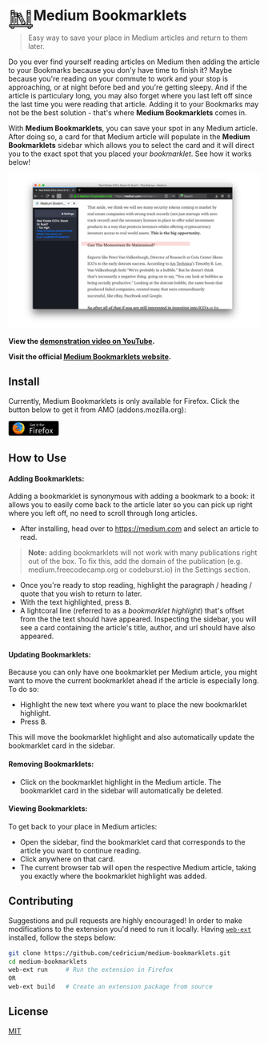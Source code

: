 # <img src="src/resources/sidebar_icon.png" width="50" align="left"> Medium Bookmarklets
> Easy way to save your place in Medium articles and return to them later.

Do you ever find yourself reading articles on Medium then adding the article to your Bookmarks because you don'y have time to finish it? Maybe because you're reading on your commute to work and your stop is approaching, or at night before bed and you're getting sleepy. And if the article is particulary long, you may also forget where you last left off since the last time you were reading that article. Adding it to your Bookmarks may not be the best solution - that's where **Medium Bookmarklets** comes in.

With **Medium Bookmarklets**, you can save your spot in any Medium article. After doing so, a card for that Medium article will populate in the **Medium Bookmarklets** sidebar which allows you to select the card and it will direct you to the exact spot that you placed your *bookmarklet*. See how it works below!

<p align="center">
  <img src="res/mb_bookmarklet.png"/>
</p>

**View the [demonstration video on YouTube](https://youtu.be/1s8P4-ZKylI).**

**Visit the official [Medium Bookmarklets website](https://medium-bookmarklets.com).**

## Install

Currently, Medium Bookmarklets is only available for Firefox. Click the button below to get it from AMO (addons.mozilla.org):

<p align="left">
  <a href="https://addons.mozilla.org/en-US/firefox/addon/medium-bookmarklets/">
    <img src="src/resources/ff_badge.png" width="20%"/>
  </a>
</p>

## How to Use

#### Adding Bookmarklets:
Adding a bookmarklet is synonymous with adding a bookmark to a book: it allows you to easily come back to
the article later so you can pick up right where you left off, no need to scroll through long articles.

 - After installing, head over to https://medium.com and select an article to read.
 > **Note:** adding bookmarklets will not work with many publications right out of the box. To fix this, add the domain of the publication (e.g. medium.freecodecamp.org or codeburst.io) in the Settings section.
 - Once you're ready to stop reading, highlight the paragraph / heading / quote that you wish to return to later.
 - With the text highlighted, press <kbd>B</kbd>.
 - A lightcoral line (referred to as a *bookmarklet highlight*) that's offset from the the text should have appeared. Inspecting the sidebar, you will see a card containing the article's title, author, and url should have also appeared.
 
#### Updating Bookmarklets:
Because you can only have one bookmarklet per Medium article, you might want to move the current bookmarklet ahead if the
article is especially long. To do so:

 - Highlight the new text where you want to place the new bookmarklet highlight.
 - Press <kbd>B</kbd>.
 
This will move the bookmarklet highlight and also automatically update the bookmarklet card in the sidebar.
 
#### Removing Bookmarklets:
 - Click on the bookmarklet highlight in the Medium article. The bookmarklet card in the sidebar will automatically be deleted.
  
#### Viewing Bookmarklets:
To get back to your place in Medium articles:

 - Open the sidebar, find the bookmarklet card that corresponds to the article you want to continue reading.
 - Click anywhere on that card.
 - The current browser tab will open the respective Medium article, taking you exactly where the bookmarklet highlight was added.

## Contributing

Suggestions and pull requests are highly encouraged!
In order to make modifications to the extension you'd need to run it locally. Having [`web-ext`](https://github.com/mozilla/web-ext) installed, follow the steps below:

```sh
git clone https://github.com/cedricium/medium-bookmarklets.git
cd medium-bookmarklets
web-ext run     # Run the extension in Firefox
OR
web-ext build   # Create an extension package from source
```

## License

[MIT](LICENSE.md)